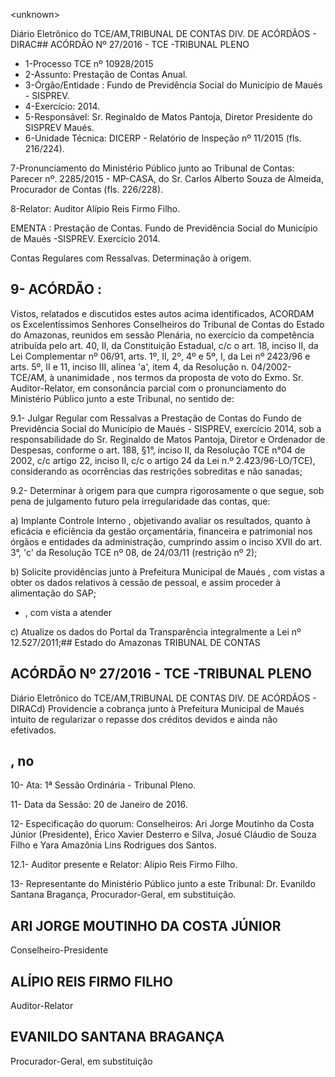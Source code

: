 &lt;unknown&gt;

Diário Eletrônico do TCE/AM,TRIBUNAL DE CONTAS DIV. DE ACÓRDÃOS - DIRAC## ACÓRDÃO Nº 27/2016 - TCE -TRIBUNAL PLENO

- 1-Processo TCE nº 10928/2015
- 2-Assunto: Prestação de Contas Anual.
- 3-Órgão/Entidade : Fundo de Previdência Social do Município de Maués - SISPREV.
- 4-Exercício: 2014.
- 5-Responsável: Sr. Reginaldo de Matos Pantoja, Diretor Presidente do SISPREV Maués.
- 6-Unidade Técnica: DICERP - Relatório de Inspeção nº 11/2015 (fls. 216/224).

7-Pronunciamento  do  Ministério Público  junto  ao Tribunal  de  Contas: Parecer  nº. 2285/2015 -  MP-CASA, do Sr. Carlos Alberto Souza de Almeida, Procurador de Contas (fls. 226/228).

8-Relator: Auditor Alípio Reis Firmo Filho.

EMENTA : Prestação de Contas. Fundo de Previdência Social do Município de Maués -SISPREV. Exercício 2014.

Contas Regulares com Ressalvas. Determinação à origem.

## 9- ACÓRDÃO :

Vistos, relatados e discutidos estes autos acima identificados, ACORDAM os Excelentíssimos Senhores Conselheiros do Tribunal de Contas do Estado do Amazonas, reunidos em sessão Plenária, no exercício da competência atribuída pelo art. 40, II, da Constituição Estadual, c/c o art. 18, inciso II, da Lei Complementar nº 06/91, arts. 1º, II, 2º, 4º e 5º, I, da Lei nº 2423/96 e arts. 5º, II e 11, inciso III, alínea 'a', item 4, da Resolução  n.  04/2002-TCE/AM, à  unanimidade ,  nos  termos  da  proposta  de  voto  do Exmo. Sr. Auditor-Relator, em consonância parcial com o pronunciamento do Ministério Público junto a este Tribunal, no sentido de:

9.1- Julgar Regular com Ressalvas a  Prestação de Contas do Fundo de  Previdência  Social  do Município  de Maués  -  SISPREV,  exercício  2014,  sob  a responsabilidade do Sr. Reginaldo de Matos Pantoja, Diretor e Ordenador de Despesas, conforme o art. 188, §1°, inciso II, da Resolução TCE n°04 de 2002, c/c artigo 22, inciso II, c/c o artigo 24 da Lei n.º 2.423/96-LO/TCE), considerando as ocorrências das restrições sobreditas e não sanadas;

9.2- Determinar à origem para que cumpra rigorosamente o que segue, sob pena de julgamento futuro pela irregularidade das contas, que:

a) Implante Controle Interno , objetivando avaliar os resultados, quanto à  eficácia  e  eficiência  da  gestão  orçamentária,  financeira  e  patrimonial  nos  órgãos  e entidades da administração, cumprindo assim o inciso XVII do art. 3°, 'c'  da Resolução TCE nº 08, de 24/03/11 (restrição nº 2);

b) Solicite providências junto à Prefeitura Municipal de Maués , com vistas a obter os dados relativos à cessão de pessoal, e assim proceder à alimentação do SAP;

- , com vista a atender

c) Atualize os dados do Portal da Transparência integralmente a Lei nº 12.527/2011;## Estado do Amazonas TRIBUNAL DE CONTAS

## ACÓRDÃO Nº 27/2016 - TCE -TRIBUNAL PLENO

Diário Eletrônico do TCE/AM,TRIBUNAL DE CONTAS DIV. DE ACÓRDÃOS - DIRACd) Providencie a cobrança junto à Prefeitura Municipal de Maués intuito de regularizar o repasse dos créditos devidos e ainda não efetivados.

## , no

10- Ata: 1ª Sessão Ordinária - Tribunal Pleno.

11- Data da Sessão: 20 de Janeiro de 2016.

12-  Especificação  do  quorum: Conselheiros: Ari Jorge  Moutinho  da  Costa  Júnior (Presidente),  Érico  Xavier  Desterro  e  Silva,  Josué  Cláudio  de  Souza  Filho  e  Yara Amazônia Lins Rodrigues dos Santos.

12.1- Auditor presente e Relator: Alípio Reis Firmo Filho.

13- Representante do Ministério Público junto a este Tribunal: Dr. Evanildo Santana Bragança, Procurador-Geral, em substituição.

## ARI JORGE MOUTINHO DA COSTA JÚNIOR

Conselheiro-Presidente

## ALÍPIO REIS FIRMO FILHO

Auditor-Relator

## EVANILDO SANTANA BRAGANÇA

Procurador-Geral, em substituição
